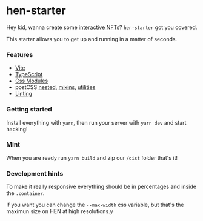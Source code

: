# hen-starter

Hey kid, wanna create some [interactive NFTs](https://github.com/hicetnunc2000/hicetnunc/wiki/Interactive-OBJKTs)? `hen-starter` got you covered.

This starter allows you to get up and running in a matter of seconds.

### Features

- [Vite](https://vitejs.dev/)
- [TypeScript](https://github.com/Microsoft/TypeScript)
- [Css Modules](https://github.com/css-modules/css-modules)
- postCSS [nested](https://github.com/postcss/postcss-nested), [mixins](https://github.com/postcss/postcss-mixins), [utilities](https://github.com/ismamz/postcss-utilities)
- [Linting](https://eslint.org/)

### Getting started

Install everything with `yarn`, then run your server with `yarn dev` and start hacking!

### Mint

When you are ready run `yarn build` and zip our `/dist` folder
that's it!

### Development hints

To make it really responsive everything should be in percentages and inside the `.container`.

If you want you can change the `--max-width` css variable, but that's the maximun size on HEN at high resolutions.y
